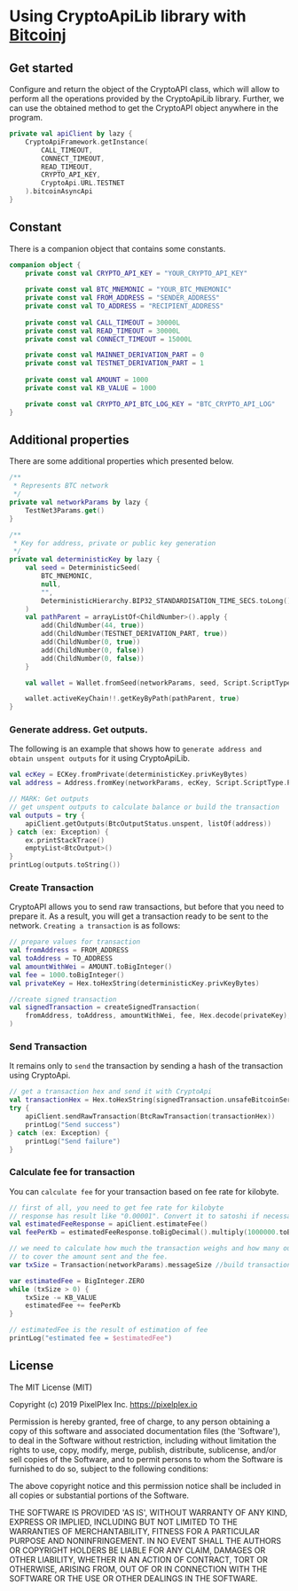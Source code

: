 # Using CryptoApiLib library with [Bitcoinj](https://bitcoinj.github.io)

## Get started
Сonfigure and return the object of the CryptoAPI class, which will allow to perform all the operations provided by the CryptoApiLib library.
Further, we can use the obtained method to get the CryptoAPI object anywhere in the program.
```kotlin
private val apiClient by lazy {
    CryptoApiFramework.getInstance(
        CALL_TIMEOUT,
        CONNECT_TIMEOUT,
        READ_TIMEOUT,
        CRYPTO_API_KEY,
        CryptoApi.URL.TESTNET
    ).bitcoinAsyncApi
}
```

## Constant
There is a companion object that contains some constants.
```kotlin
companion object {
    private const val CRYPTO_API_KEY = "YOUR_CRYPTO_API_KEY"
    
    private const val BTC_MNEMONIC = "YOUR_BTC_MNEMONIC"
    private const val FROM_ADDRESS = "SENDER_ADDRESS"
    private const val TO_ADDRESS = "RECIPIENT_ADDRESS"
    
    private const val CALL_TIMEOUT = 30000L
    private const val READ_TIMEOUT = 30000L
    private const val CONNECT_TIMEOUT = 15000L

    private const val MAINNET_DERIVATION_PART = 0
    private const val TESTNET_DERIVATION_PART = 1
    
    private const val AMOUNT = 1000
    private const val KB_VALUE = 1000

    private const val CRYPTO_API_BTC_LOG_KEY = "BTC_CRYPTO_API_LOG"
}
```

## Additional properties
There are some additional properties which presented below.
```kotlin
/**
 * Represents BTC network 
 */
private val networkParams by lazy {
    TestNet3Params.get()
}

/**
 * Key for address, private or public key generation
 */
private val deterministicKey by lazy {
    val seed = DeterministicSeed(
        BTC_MNEMONIC,
        null,
        "",
        DeterministicHierarchy.BIP32_STANDARDISATION_TIME_SECS.toLong()
    )
    val pathParent = arrayListOf<ChildNumber>().apply {
        add(ChildNumber(44, true))
        add(ChildNumber(TESTNET_DERIVATION_PART, true))
        add(ChildNumber(0, true))
        add(ChildNumber(0, false))
        add(ChildNumber(0, false))
    }

    val wallet = Wallet.fromSeed(networkParams, seed, Script.ScriptType.P2PKH)

    wallet.activeKeyChain!!.getKeyByPath(pathParent, true)
}
```

### Generate address. Get outputs.
The following is an example that shows how to `generate address and obtain unspent outputs` for it using CryptoApiLib.
```kotlin
val ecKey = ECKey.fromPrivate(deterministicKey.privKeyBytes)
val address = Address.fromKey(networkParams, ecKey, Script.ScriptType.P2PKH).toString()

// MARK: Get outputs
// get unspent outputs to calculate balance or build the transaction
val outputs = try {
    apiClient.getOutputs(BtcOutputStatus.unspent, listOf(address))
} catch (ex: Exception) {
    ex.printStackTrace()
    emptyList<BtcOutput>()
}
printLog(outputs.toString())
```

### Create Transaction
CryptoAPI allows you to send raw transactions, but before that you need to prepare it. As a result, you will get a transaction ready to be sent to the network.
`Creating a transaction` is as follows:
```kotlin
// prepare values for transaction
val fromAddress = FROM_ADDRESS
val toAddress = TO_ADDRESS
val amountWithWei = AMOUNT.toBigInteger()
val fee = 1000.toBigInteger()
val privateKey = Hex.toHexString(deterministicKey.privKeyBytes)

//create signed transaction
val signedTransaction = createSignedTransaction(
    fromAddress, toAddress, amountWithWei, fee, Hex.decode(privateKey), outputs
)
```

### Send Transaction
It remains only to `send` the transaction by sending a hash of the transaction using CryptoApi.
```kotlin
// get a transaction hex and send it with CryptoApi
val transactionHex = Hex.toHexString(signedTransaction.unsafeBitcoinSerialize())
try {
    apiClient.sendRawTransaction(BtcRawTransaction(transactionHex))
    printLog("Send success")
} catch (ex: Exception) {
    printLog("Send failure")
}
```

### Calculate fee for transaction
You can `calculate fee` for your transaction based on fee rate for kilobyte.
```kotlin
// first of all, you need to get fee rate for kilobyte
// response has result like "0.00001". Convert it to satoshi if necessary.
val estimatedFeeResponse = apiClient.estimateFee()
val feePerKb = estimatedFeeResponse.toBigDecimal().multiply(1000000.toBigDecimal()).toBigInteger()

// we need to calculate how much the transaction weighs and how many outs we need to take in transaction
// to cover the amount sent and the fee.
var txSize = Transaction(networkParams).messageSize //build transaction like example above and get size

var estimatedFee = BigInteger.ZERO
while (txSize > 0) {
    txSize -= KB_VALUE
    estimatedFee += feePerKb
}

// estimatedFee is the result of estimation of fee
printLog("estimated fee = $estimatedFee")
```

## License

The MIT License (MIT)

Copyright (c) 2019 PixelPlex Inc. <https://pixelplex.io>

Permission is hereby granted, free of charge, to any person obtaining
a copy of this software and associated documentation files (the
'Software'), to deal in the Software without restriction, including
without limitation the rights to use, copy, modify, merge, publish,
distribute, sublicense, and/or sell copies of the Software, and to
permit persons to whom the Software is furnished to do so, subject to
the following conditions:

The above copyright notice and this permission notice shall be
included in all copies or substantial portions of the Software.

THE SOFTWARE IS PROVIDED 'AS IS', WITHOUT WARRANTY OF ANY KIND,
EXPRESS OR IMPLIED, INCLUDING BUT NOT LIMITED TO THE WARRANTIES OF
MERCHANTABILITY, FITNESS FOR A PARTICULAR PURPOSE AND NONINFRINGEMENT.
IN NO EVENT SHALL THE AUTHORS OR COPYRIGHT HOLDERS BE LIABLE FOR ANY
CLAIM, DAMAGES OR OTHER LIABILITY, WHETHER IN AN ACTION OF CONTRACT,
TORT OR OTHERWISE, ARISING FROM, OUT OF OR IN CONNECTION WITH THE
SOFTWARE OR THE USE OR OTHER DEALINGS IN THE SOFTWARE.
